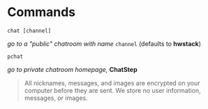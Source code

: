Commands
========
```
chat [channel]
```
*go to a "public" chatroom with name* `channel` (defaults to **hwstack**)

```
pchat
```
*go to private chatroom homepage,* **ChatStep**

> All nicknames, messages, and images are encrypted on your computer before they are sent. We store no user information, messages, or images.
